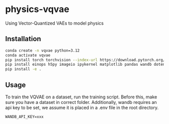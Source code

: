 # physics-vqvae

Using Vector-Quantized VAEs to model physics

## Installation

```bash
conda create -n vqvae python=3.12
conda activate vqvae
pip install torch torchvision --index-url https://download.pytorch.org/whl/cu128
pip install einops h5py imageio ipykernel matplotlib pandas wandb dotenv prodigyopt
pip install -e .
```

## Usage

To train the VQVAE on a dataset, run the training script.
Before this, make sure you have a dataset in correct folder.
Additionally, wandb requires an api key to be set, we assume it is placed in a .env file in the root directory.
```
WANDB_API_KEY=xxx
```

